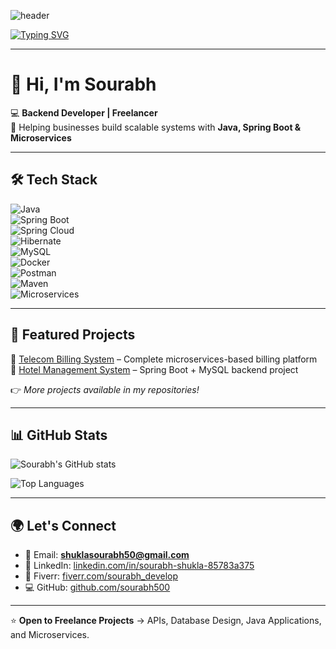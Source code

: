 ![header](https://capsule-render.vercel.app/api?type=waving&color=0:00C9FF,100:92FE9D&height=200&section=header&text=Sourabh%20Shukla&fontSize=50&fontColor=ffffff&animation=fadeIn&fontAlignY=40)

[![Typing SVG](https://readme-typing-svg.herokuapp.com?size=25&color=1ABC9C&width=600&lines=Backend+Developer+%7C+Java+%7C+Spring+Boot+%7C+Microservices;Freelancer+%7C+Building+Scalable+Systems;Open+to+Collaborations+%26+Projects)](https://git.io/typing-svg)

---

# 👋 Hi, I'm Sourabh  

💻 **Backend Developer | Freelancer**  
🚀 Helping businesses build scalable systems with **Java, Spring Boot & Microservices**  

---

## 🛠️ Tech Stack  
![Java](https://img.shields.io/badge/Java-ED8B00?style=for-the-badge&logo=openjdk&logoColor=white)  
![Spring Boot](https://img.shields.io/badge/Spring%20Boot-6DB33F?style=for-the-badge&logo=springboot&logoColor=white)  
![Spring Cloud](https://img.shields.io/badge/Spring%20Cloud-6DB33F?style=for-the-badge&logo=spring&logoColor=white)  
![Hibernate](https://img.shields.io/badge/Hibernate-59666C?style=for-the-badge&logo=hibernate&logoColor=white)  
![MySQL](https://img.shields.io/badge/MySQL-005C84?style=for-the-badge&logo=mysql&logoColor=white)  
![Docker](https://img.shields.io/badge/Docker-2496ED?style=for-the-badge&logo=docker&logoColor=white)  
![Postman](https://img.shields.io/badge/Postman-FF6C37?style=for-the-badge&logo=postman&logoColor=white)  
![Maven](https://img.shields.io/badge/Maven-C71A36?style=for-the-badge&logo=apachemaven&logoColor=white)  
![Microservices](https://img.shields.io/badge/Microservices-000000?style=for-the-badge&logo=architecturaldesign&logoColor=white)  

---

## 📂 Featured Projects  
🔹 [Telecom Billing System](https://github.com/sourabh500/telecom-billing-system) – Complete microservices-based billing platform  
🔹 [Hotel Management System](https://github.com/sourabh500/hotel-management-system) – Spring Boot + MySQL backend project   

👉 *More projects available in my repositories!*  

---

## 📊 GitHub Stats

![Sourabh's GitHub stats](https://github-readme-stats.vercel.app/api?username=sourabh500&show_icons=true&theme=radical&count_private=true&include_all_commits=true&token=YOUR_PERSONAL_ACCESS_TOKEN)

![Top Languages](https://github-readme-stats.vercel.app/api/top-langs/?username=sourabh500&layout=compact&theme=radical&token=YOUR_PERSONAL_ACCESS_TOKEN)

---

## 🌍 Let's Connect  
- 📧 Email: **shuklasourabh50@gmail.com**  
- 💼 LinkedIn: [linkedin.com/in/sourabh-shukla-85783a375](https://linkedin.com/in/sourabh-shukla-85783a375)  
- 🎯 Fiverr: [fiverr.com/sourabh_develop](https://www.fiverr.com/sourabh_develop)  
- 💻 GitHub: [github.com/sourabh500](https://github.com/sourabh500)  

---

⭐ **Open to Freelance Projects** → APIs, Database Design, Java Applications, and Microservices.  
